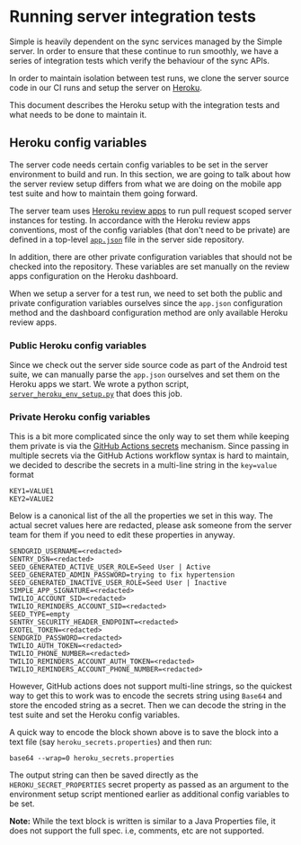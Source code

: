 # Running server integration tests

Simple is heavily dependent on the sync services managed by the Simple server. In order to ensure that these continue to run smoothly, we have a series of integration tests which verify the behaviour of the sync APIs.

In order to maintain isolation between test runs, we clone the server source code in our CI runs and setup the server on [Heroku](https://www.heroku.com).

This document describes the Heroku setup with the integration tests and what needs to be done to maintain it.

## Heroku config variables

The server code needs certain config variables to be set in the server environment to build and run. In this section, we are going to talk about how the server review setup differs from what we are doing on the mobile app test suite and how to maintain them going forward.

The server team uses [Heroku review apps](https://devcenter.heroku.com/articles/github-integration-review-apps) to run pull request scoped server instances for testing. In accordance with the Heroku review apps conventions, most of the config variables (that don't need to be private) are defined in a top-level [`app.json`](https://github.com/simpledotorg/simple-server/blob/master/app.json) file in the server side repository.

In addition, there are other private configuration variables that should not be checked into the repository. These variables are set manually on the review apps configuration on the Heroku dashboard.

When we setup a server for a test run, we need to set both the public and private configuration variables ourselves since the `app.json` configuration method and the dashboard configuration method are only available Heroku review apps.

### Public Heroku config variables

Since we check out the server side source code as part of the Android test suite, we can manually parse the `app.json` ourselves and set them on the Heroku apps we start. We wrote a python script, [`server_heroku_env_setup.py`](../.github/scripts/server_heroku_env_setup.py) that does this job.

### Private Heroku config variables

This is a bit more complicated since the only way to set them while keeping them private is via the [GitHub Actions secrets](https://docs.github.com/en/actions/reference/encrypted-secrets) mechanism. Since passing in multiple secrets via the GitHub Actions workflow syntax is hard to maintain, we decided to describe the secrets in a multi-line string in the `key=value` format

```properties
KEY1=VALUE1
KEY2=VALUE2
```

Below is a canonical list of the all the properties we set in this way. The actual secret values here are redacted, please ask someone from the server team for them if you need to edit these properties in anyway.


```properties
SENDGRID_USERNAME=<redacted>
SENTRY_DSN=<redacted>
SEED_GENERATED_ACTIVE_USER_ROLE=Seed User | Active
SEED_GENERATED_ADMIN_PASSWORD=trying to fix hypertension
SEED_GENERATED_INACTIVE_USER_ROLE=Seed User | Inactive
SIMPLE_APP_SIGNATURE=<redacted>
TWILIO_ACCOUNT_SID=<redacted>
TWILIO_REMINDERS_ACCOUNT_SID=<redacted>
SEED_TYPE=empty
SENTRY_SECURITY_HEADER_ENDPOINT=<redacted>
EXOTEL_TOKEN=<redacted>
SENDGRID_PASSWORD=<redacted>
TWILIO_AUTH_TOKEN=<redacted>
TWILIO_PHONE_NUMBER=<redacted>
TWILIO_REMINDERS_ACCOUNT_AUTH_TOKEN=<redacted>
TWILIO_REMINDERS_ACCOUNT_PHONE_NUMBER=<redacted>
```

However, GitHub actions does not support multi-line strings, so the quickest way to get this to work was to encode the secrets string using `Base64` and store the encoded string as a secret. Then we can decode the string in the test suite and set the Heroku config variables.

A quick way to encode the block shown above is to save the block into a text file (say `heroku_secrets.properties`) and then run:

```shell
base64 --wrap=0 heroku_secrets.properties
```

The output string can then be saved directly as the `HEROKU_SECRET_PROPERTIES` secret property as passed as an argument to the environment setup script mentioned earlier as additional config variables to be set.

**Note:** While the text block is written is similar to a Java Properties file, it does not support the full spec. i.e, comments, etc are not supported.
